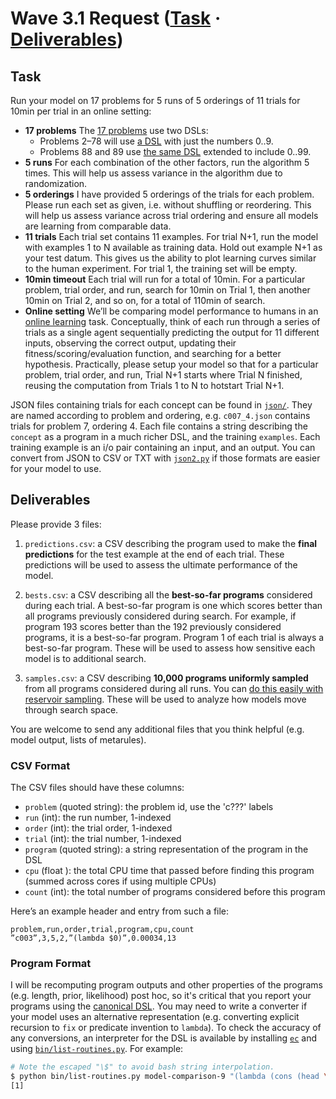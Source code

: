 # Wave 3.1 Request ([Task](#task) &middot; [Deliverables](#deliverables))

## Task
Run your model on 17 problems for 5 runs of 5 orderings of 11 trials for 10min per trial in an online setting:

- **17 problems** The [17 problems](./problems.md) use two DSLs:
  - Problems 2&ndash;78 will use [a DSL](./dsl.md) with just the numbers 0..9.
  - Problems 88 and 89 use [the same DSL](./dsl.md) extended to include 0..99.
- **5 runs** For each combination of the other factors, run the algorithm 5 times. This will help us assess variance in the algorithm due to randomization.
- **5 orderings** I have provided 5 orderings of the trials for each problem. Please run each set as given, i.e. without shuffling or reordering. This will help us assess variance across trial ordering and ensure all models are learning from comparable data.
- **11 trials** Each trial set contains 11 examples. For trial N+1, run the model with examples 1 to N available as training data. Hold out example N+1 as your test datum. This gives us the ability to plot learning curves similar to the human experiment. For trial 1, the training set will be empty.
- **10min timeout** Each trial will run for a total of 10min. For a particular problem, trial order, and run, search for 10min on Trial 1, then another 10min on Trial 2, and so on, for a total of 110min of search.
- **Online setting** We’ll be comparing model performance to humans in an [online learning](https://en.wikipedia.org/wiki/Online_machine_learning) task. Conceptually, think of each run through a series of trials as a single agent sequentially predicting the output for 11 different inputs, observing the correct output, updating their fitness/scoring/evaluation function, and searching for a better hypothesis. Practically, please setup your model so that for a particular problem, trial order, and run, Trial N+1 starts where Trial N finished, reusing the computation from Trials 1 to N to hotstart Trial N+1.

JSON files containing trials for each concept can be found in [`json/`](./json). They are named according to problem and ordering, e.g. `c007_4.json` contains trials for problem 7, ordering 4. Each file contains a string describing the `concept` as a program in a much richer DSL, and the training `examples`. Each training example is an i/o pair containing an `i`nput, and an `o`utput. You can convert from JSON to CSV or TXT with [`json2.py`](../../src/json2.py) if those formats are easier for your model to use.

## Deliverables

Please provide 3 files:

1. `predictions.csv`: a CSV describing the program used to make the **final predictions** for the test example at the end of each trial. These predictions will be used to assess the ultimate performance of the model.

2. `bests.csv`: a CSV describing all the **best-so-far programs** considered during each trial. A best-so-far program is one which scores better than all programs previously considered during search. For example, if program 193 scores better than the 192 previously considered programs, it is a best-so-far program. Program 1 of each trial is always a best-so-far program. These will be used to assess how sensitive each model is to additional search.

3. `samples.csv`: a CSV describing **10,000 programs uniformly sampled** from all programs considered during all runs. You can [do this easily with reservoir sampling](https://en.wikipedia.org/wiki/Reservoir_sampling#With_random_sort). These will be used to analyze how models move through search space.

You are welcome to send any additional files that you think helpful (e.g. model output, lists of metarules).

### CSV Format

The CSV files should have these columns:
- `problem` (quoted string): the problem id, use the 'c???' labels
- `run` (int): the run number, 1-indexed
- `order` (int): the trial order, 1-indexed
- `trial` (int): the trial number, 1-indexed
- `program` (quoted string): a string representation of the program in the DSL
- `cpu` (float ): the total CPU time that passed before finding this program (summed across cores if using multiple CPUs)
- `count` (int): the total number of programs considered before this program

Here’s an example header and entry from such a file:
```csv
problem,run,order,trial,program,cpu,count
”c003”,3,5,2,”(lambda $0)”,0.00034,13
```

### Program Format

I will be recomputing program outputs and other properties of the programs (e.g. length, prior, likelihood) post hoc, so it's critical that you report your programs using the [canonical DSL](./dsl.md). You may need to write a converter if your model uses an alternative representation (e.g. converting explicit recursion to `fix` or predicate invention to `lambda`). To check the accuracy of any conversions, an interpreter for the DSL is available by installing [`ec`](https://github.com/joshrule/ec) and using [`bin/list-routines.py`](https://github.com/joshrule/ec/blob/master/bin/list-routines.py). For example:

```bash
# Note the escaped "\$" to avoid bash string interpolation.
$ python bin/list-routines.py model-comparison-9 "(lambda (cons (head \$0) empty))" "[1,2,3,4]"
[1]
```
